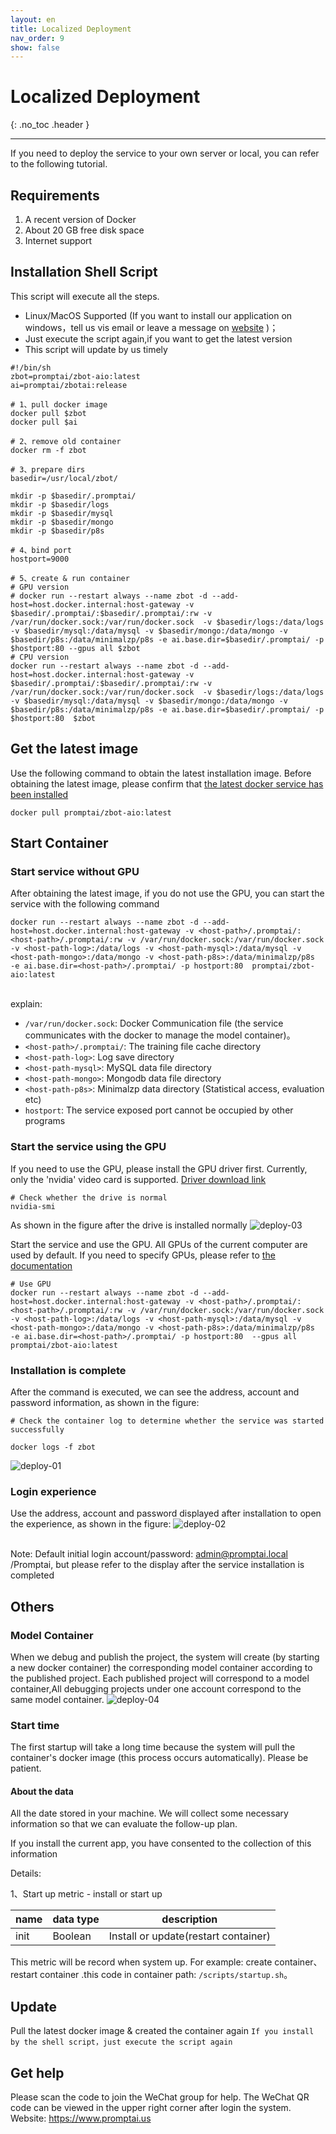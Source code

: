 ```yaml
---
layout: en
title: Localized Deployment
nav_order: 9
show: false
---
```


# Localized Deployment
{: .no_toc .header }

----
If you need to deploy the service to your own server or local, you can refer to the following tutorial.

## Requirements
1. A recent version of Docker
2. About 20 GB free disk space
3. Internet support

## Installation Shell Script
This script will execute all the steps. 

- Linux/MacOS Supported (If you want to install our application on windows，tell us vis email or leave a  message on [website](https://www.promptai.us/) )；
- Just execute the script again,if you want to get the latest version
- This script will update by us timely


```shell
#!/bin/sh
zbot=promptai/zbot-aio:latest
ai=promptai/zbotai:release 

# 1、pull docker image
docker pull $zbot
docker pull $ai

# 2、remove old container
docker rm -f zbot

# 3、prepare dirs
basedir=/usr/local/zbot/

mkdir -p $basedir/.promptai/
mkdir -p $basedir/logs
mkdir -p $basedir/mysql
mkdir -p $basedir/mongo
mkdir -p $basedir/p8s

# 4、bind port
hostport=9000

# 5、create & run container
# GPU version 
# docker run --restart always --name zbot -d --add-host=host.docker.internal:host-gateway -v $basedir/.promptai/:$basedir/.promptai/:rw -v /var/run/docker.sock:/var/run/docker.sock  -v $basedir/logs:/data/logs -v $basedir/mysql:/data/mysql -v $basedir/mongo:/data/mongo -v $basedir/p8s:/data/minimalzp/p8s -e ai.base.dir=$basedir/.promptai/ -p $hostport:80 --gpus all $zbot
# CPU version
docker run --restart always --name zbot -d --add-host=host.docker.internal:host-gateway -v $basedir/.promptai/:$basedir/.promptai/:rw -v /var/run/docker.sock:/var/run/docker.sock  -v $basedir/logs:/data/logs -v $basedir/mysql:/data/mysql -v $basedir/mongo:/data/mongo -v $basedir/p8s:/data/minimalzp/p8s -e ai.base.dir=$basedir/.promptai/ -p $hostport:80  $zbot
```

## Get the latest image

Use the following command to obtain the latest installation image. Before obtaining the latest image, please confirm that [the latest docker service has been installed](https://docs.docker.com/get-docker/)

```shell
docker pull promptai/zbot-aio:latest
```
## Start Container

### Start service without GPU
After obtaining the latest image, if you do not use the GPU, you can start the service with the following command
```shell
docker run --restart always --name zbot -d --add-host=host.docker.internal:host-gateway -v <host-path>/.promptai/:<host-path>/.promptai/:rw -v /var/run/docker.sock:/var/run/docker.sock  -v <host-path-log>:/data/logs -v <host-path-mysql>:/data/mysql -v <host-path-mongo>:/data/mongo -v <host-path-p8s>:/data/minimalzp/p8s  -e ai.base.dir=<host-path>/.promptai/ -p hostport:80  promptai/zbot-aio:latest
```
<br/>explain:
- `/var/run/docker.sock`: Docker Communication file (the service communicates with the docker to manage the model container)。
- `<host-path>/.promptai/`: The training file cache directory
- `<host-path-log>`: Log save directory
- `<host-path-mysql>`: MySQL data file directory
- `<host-path-mongo>`: Mongodb data file directory
- `<host-path-p8s>`: Minimalzp data directory (Statistical access, evaluation etc)
- `hostport`: The service exposed port cannot be occupied by other programs

### Start the service using the GPU
If you need to use the GPU, please install the GPU driver first. Currently, only the 'nvidia' video card is supported. [Driver download link](https://nvidia.github.io/nvidia-container-runtime/)

```shell
# Check whether the drive is normal
nvidia-smi
```
As shown in the figure after the drive is installed normally
![deploy-03](/assets/images/private_deploy/deploy-03.png)

Start the service and use the GPU. All GPUs of the current computer are used by default. If you need to specify GPUs, please refer to [the documentation](https://docs.docker.com/engine/reference/commandline/run/#access-an-nvidia-gpu)
```shell
# Use GPU
docker run --restart always --name zbot -d --add-host=host.docker.internal:host-gateway -v <host-path>/.promptai/:<host-path>/.promptai/:rw -v /var/run/docker.sock:/var/run/docker.sock  -v <host-path-log>:/data/logs -v <host-path-mysql>:/data/mysql -v <host-path-mongo>:/data/mongo -v <host-path-p8s>:/data/minimalzp/p8s  -e ai.base.dir=<host-path>/.promptai/ -p hostport:80  --gpus all promptai/zbot-aio:latest
```

### Installation is complete
After the command is executed, we can see the address, account and password information, as shown in the figure:

```shell
# Check the container log to determine whether the service was started successfully

docker logs -f zbot
```

  ![deploy-01](/assets/images/private_deploy/deploy-01.png)

### Login experience
Use the address, account and password displayed after installation to open the experience, as shown in the figure:
  ![deploy-02](/assets/images/private_deploy/deploy-02.png)

<br/>Note: Default initial login account/password: admin@promptai.local /Promptai, but please refer to the display after the service installation is completed

## Others

### Model Container
When we debug and publish the project, the system will create (by starting a new docker container) the corresponding model container according to the published project. Each published project will correspond to a model container,All debugging projects under one account correspond to the same model container.
![deploy-04](/assets/images/private_deploy/deploy-04.png)

### Start time
The first startup will take a long time because the system will pull the container's docker image (this process occurs automatically). Please be patient.

#### About the data
All the date stored in your machine. We will collect some necessary information so that we can evaluate the follow-up plan.

If you install the current app, you have consented to the collection of this information

Details:

1、Start up metric -  install or start up

| name | data type | description |
| ------ | ------ | ------ |
| init | Boolean | Install or update(restart container) |

This metric will be record when system up. For example: create container、restart container .this code in container path: `/scripts/startup.sh`。


## Update
Pull the latest docker image & created the container again `If you install by the shell script，just execute the script again` 

## Get help
Please scan the code to join the WeChat group for help. The WeChat QR code can be viewed in the upper right corner after login the system.
Website: https://www.promptai.us